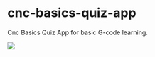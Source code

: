 # cnc-basics-quiz-app
Cnc Basics Quiz App for basic G-code learning.

![](app/src/main/res/drawable/screen_one.png)
